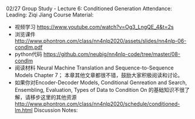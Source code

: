 02/27 Group Study - Lecture 6: Conditioned Generation
Attendance:
Leading: Ziqi Jiang
Course Material:
- 视频学习 https://www.youtube.com/watch?v=Og3_LngQE_4&t=2s
- 浏览课件 http://www.phontron.com/class/nn4nlp2020/assets/slides/nn4nlp-06-condlm.pdf
- python代码 https://github.com/neubig/nn4nlp-code/tree/master/08-condlm
- 阅读材料 Neural Machine Translation and Sequence-to-Sequence Models Chapter 7； 本章其他文章都很不错，鼓励大家积极阅读和讨论。
- 如果你对Encoder-Decoder Models, Conditional Genreation and Search, Ensembling, Evaluation, Types of Data to Condition On 的基础知识不很了解，请移步这里的其他资源 http://www.phontron.com/class/nn4nlp2020/schedule/conditioned-lm.html
Discussion Notes:
